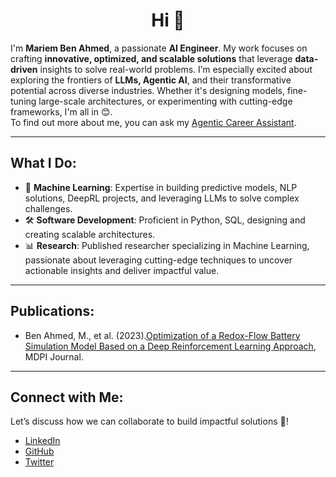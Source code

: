 <h1 align="center">Hi 👋</h1>

I'm **Mariem Ben Ahmed**, a passionate **AI Engineer**. My work focuses on crafting **innovative, optimized, and scalable solutions** that leverage **data-driven** insights to solve real-world problems.
I’m especially excited about exploring the frontiers of **LLMs, Agentic AI**, and their transformative potential across diverse industries. Whether it's designing models, fine-tuning large-scale architectures, or experimenting with cutting-edge frameworks, I'm all in 😊. <br>
To find out more about me, you can ask my [Agentic Career Assistant](https://www.mariembenahmed.com/).

---

## What I Do:

- 🧠 **Machine Learning**: Expertise in building predictive models, NLP solutions, DeepRL projects, and leveraging LLMs to solve complex challenges.<br>
- 🛠 **Software Development**: Proficient in Python, SQL, designing and creating scalable architectures.<br>
- 📊 **Research**: Published researcher specializing in Machine Learning, passionate about leveraging cutting-edge techniques to uncover actionable insights and deliver impactful value.

---

## Publications:
- Ben Ahmed, M., et al. (2023).[Optimization of a Redox-Flow Battery Simulation Model Based on a Deep Reinforcement Learning Approach](https://www.mdpi.com/2313-0105/10/1/8), MDPI Journal.

---

## Connect with Me:

Let’s discuss how we can collaborate to build impactful solutions 🤍!

- [LinkedIn](https://www.linkedin.com/in/mariem-ben-ahmed-2073501b6/)
- [GitHub](https://github.com/MyriamBA)
- [Twitter](https://x.com/myriambenahmed5) 
